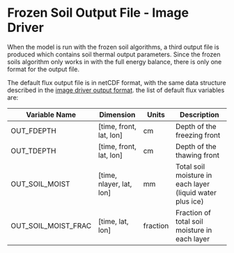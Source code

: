 # Frozen Soil Output File - Image Driver

When the model is run with the frozen soil algorithms, a third output file is produced which contains soil thermal output parameters. Since the frozen soils algorithm only works in with the full energy balance, there is only one format for the output file.

The default flux output file is in netCDF format, with the same data structure described in the [image driver output format](OutputFormatting.md). the list of default flux variables are:

| Variable   Name     | Dimension                | Units    | Description                                                 |
|---------------------|--------------------------|----------|-------------------------------------------------------------|
| OUT_FDEPTH          | [time, front, lat, lon]  | cm       | Depth of   the freezing front                               |
| OUT_TDEPTH          | [time, front, lat, lon]  | cm       | Depth of   the thawing front                                |
| OUT_SOIL_MOIST      | [time, nlayer, lat, lon] | mm       | Total   soil moisture in each layer (liquid water plus ice) |
| OUT_SOIL_MOIST_FRAC | [time, lat, lon]         | fraction | Fraction   of total soil moisture in each layer             |
